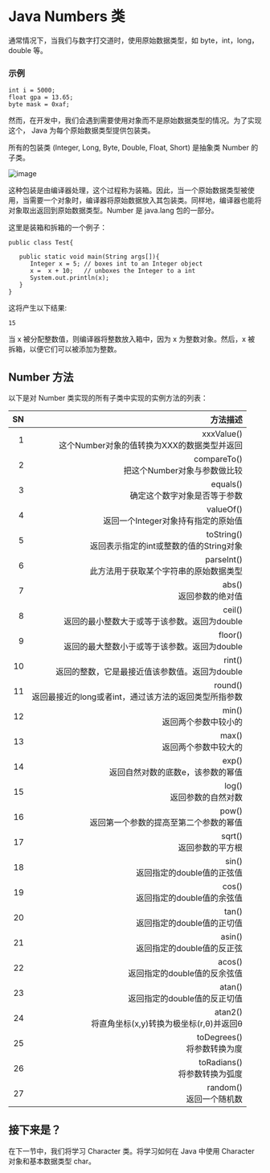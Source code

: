 # Java Numbers 类
   
通常情况下，当我们与数字打交道时，使用原始数据类型，如 byte，int，long，double 等。

### 示例

```
int i = 5000;
float gpa = 13.65;
byte mask = 0xaf;
```

然而，在开发中，我们会遇到需要使用对象而不是原始数据类型的情况。为了实现这个， Java 为每个原始数据类型提供包装类。  

所有的包装类 (Integer, Long, Byte, Double, Float, Short) 是抽象类 Number 的子类。   
  
![image](images/number_classes.jpg) 

这种包装是由编译器处理，这个过程称为装箱。因此，当一个原始数据类型被使用，当需要一个对象时，编译器将原始数据放入其包装类。同样地，编译器也能将对象取出返回到原始数据类型。Number 是 java.lang 包的一部分。 

这里是装箱和拆箱的一个例子：  

```
public class Test{

   public static void main(String args[]){
      Integer x = 5; // boxes int to an Integer object
      x =  x + 10;   // unboxes the Integer to a int
      System.out.println(x); 
   }
}
```

这将产生以下结果:  

```
15
```

当 x 被分配整数值，则编译器将整数放入箱中，因为 x 为整数对象。然后，x 被拆箱，以便它们可以被添加为整数。

## Number 方法

以下是对 Number 类实现的所有子类中实现的实例方法的列表：

|SN   |	                                     方法描述  |
|----:|----------------------------------------------:|
|1  |xxxValue() <br>   这个Number对象的值转换为XXX的数据类型并返回|
|2  |compareTo() <br>  把这个Number对象与参数做比较               |
|3  |equals() <br>     确定这个数字对象是否等于参数                  |
|4  |valueOf() <br>    返回一个Integer对象持有指定的原始值|
|5  |toString() <br>   返回表示指定的int或整数的值的String对象|
|6  |parseInt() <br>   此方法用于获取某个字符串的原始数据类型|
|7  |abs() <br>        返回参数的绝对值|
|8  |ceil() <br>       返回的最小整数大于或等于该参数。返回为double|
|9  |floor() <br>      返回的最大整数小于或等于该参数。返回为double|
|10 |rint() <br>      返回的整数，它是最接近值该参数值。返回为double|
|11 |round() <br>     返回最接近的long或者int，通过该方法的返回类型所指参数|
|12 |min() <br>       返回两个参数中较小的|
|13 |max() <br>       返回两个参数中较大的|
|14 |exp() <br>       返回自然对数的底数e，该参数的幂值|
|15 |log()  <br>      返回参数的自然对数|
|16 |pow() <br>       返回第一个参数的提高至第二个参数的幂值|
|17 |sqrt() <br>      返回参数的平方根|
|18 |sin() <br>       返回指定的double值的正弦值|
|19 |cos() <br>       返回指定的double值的余弦值|
|20 |tan() <br>       返回指定的double值的正切值|
|21 |asin()<br>       返回指定的double值的反正弦|
|22 |acos() <br>      返回指定的double值的反余弦值|
|23 |atan() <br>      返回指定的double值的反正切值|
|24 |atan2() <br>     将直角坐标(x,y)转换为极坐标(r,θ)并返回θ|
|25 |toDegrees() <br> 将参数转换为度|
|26 |toRadians() <br> 将参数转换为弧度|
|27 |random() <br>    返回一个随机数|

## 接下来是？ 

在下一节中，我们将学习 Character 类。将学习如何在 Java 中使用 Character 对象和基本数据类型 char。
